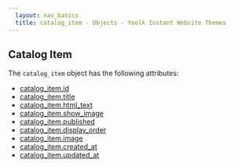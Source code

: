 ```yaml
---
  layout: nav_basics
  title: catalog_item - Objects - Yoolk Instant Website Themes
---
```


<h2 class="section-title">Catalog Item</h2>

The <code>catalog_item</code> object has the following attributes:

<div class="panel">
  <div class="panel-body">
    <ul>
      <li>
        <a href="#id">catalog_item.id</a>
      </li>
      <li>
        <a href="#title">catalog_item.title</a>
      </li>
      <li>
        <a href="#html_text">catalog_item.html_text</a>
      </li>
      <li>
        <a href="#show_image">catalog_item.show_image</a>
      </li>
      <li>
        <a href="#published">catalog_item.published</a>
      </li>
      <li>
        <a href="#display_order">catalog_item.display_order</a>
      </li>
      <li>
        <a href="#image">catalog_item.image</a>
      </li>
      <li>
        <a href="#created_at">catalog_item.created_at</a>
      </li>
      <li>
        <a href="#updated_at">catalog_item.updated_at</a>
      </li>
    </ul>
  </div>
</div>
